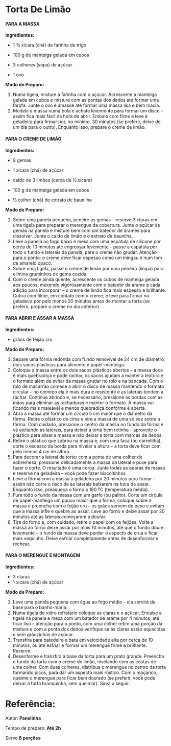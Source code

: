 # Torta De Limão



#### PARA A MASSA

**Ingredientes:**

- 1 ¾ xícara (chá) de farinha de trigo

- 100 g de manteiga gelada em cubos

- 3 colheres (sopa) de açúcar

- 1 ovo

  

**Modo de Preparo:**

1. Numa tigela, misture a farinha com o açúcar. Acrescente a manteiga gelada em cubos e misture com as pontas dos dedos até formar uma farofa. Junte o ovo e amasse até formar uma massa lisa e bem macia.
2. Modele a massa numa bola e achate levemente para formar um disco – assim fica mais fácil na hora de abrir. Embale com filme e leve à geladeira para firmar por, no mínimo, 30 minutos (se preferir, deixe de um dia para o outro). Enquanto isso, prepare o creme de limão.



#### PARA O CREME DE LIMÃO

**Ingredientes:**

* 8 gemas

- 1 xícara (chá) de açúcar

- caldo de 3 limões (cerca de ½ xícara)

- 100 g de manteiga gelada em cubos

- ½ colher (chá) de extrato de baunilha

  

**Modo de Preparo:**

1. Sobre uma panela pequena, peneire as gemas – reserve 3 claras em uma tigela para preparar o merengue da cobertura. Junte o açúcar às gemas na panela e misture bem com um batedor de arames para dissolver. Junte o caldo de limão e o extrato de baunilha.
2. Leve a panela ao fogo baixo e mexa com uma espátula de silicone por cerca de 10 minutos até engrossar levemente – passe a espátula por todo o fundo e laterais da panela, para o creme não grudar. Atenção para o ponto: o creme deve ficar espesso como um mingau e num tom de amarelo opaco.
3. Sobre uma tigela, passe o creme de limão por uma peneira (limpa) para elimina gruminhos de gema cozida.
4. Com o creme ainda quente, acrescente os cubos de manteiga gelada aos poucos, mexendo vigorosamente com o batedor de arame a cada adição para incorporar – o creme de limão fica mais espesso e brilhante. Cubra com filme, em contato com o creme, e leve para firmar na geladeira por pelo menos 20 minutos antes de montar a torta (se preferir, prepare o creme no dia anterior).



#### PARA ABRIR E ASSAR A MASSA

**Ingredientes:**

* grãos de feijão cru



**Modo de Preparo:**

1. Separe uma fôrma redonda com fundo removível de 24 cm de diâmetro, dois sacos plásticos para alimento e papel-manteiga.
2. Coloque a massa entre os dois sacos plásticos abertos – a massa doce é mais quebradiça e pode rachar, os sacos ajudam a manter a textura e o formato além de evitar da massa grudar no rolo e na bancada. Com o rolo de macarrão comece a abrir o disco de massa mantendo o formato circular – no começo ela é mais dura e resistente e as laterais tendem a rachar. Continue abrindo e, se necessário, pressione as bordas com as mãos para eliminar as rachaduras e manter o formato. A massa vai ficando mais maleável e menos quebradiça conforme é aberta.
3. Abra a massa até formar um círculo 5 cm maior que o diâmetro da fôrma. Retire o plástico de cima e vire a massa de uma só vez sobre a fôrma. Com cuidado, pressione o centro da massa no fundo da fôrma e vá ajeitando as laterais, para deixar a torta bem retinha – aproveite o plástico para alisar a massa e não deixar a torta com marcas de dedos.
4. Retire o plástico que sobrou na massa e, com uma faca (ou carretilha), corte o excesso da borda para nivelar a altura – a torta deve ficar com pelo menos 4 cm de altura.
5. Para decorar a lateral da torta: com a ponta de uma colher de sobremesa, pressione delicadamente a massa da lateral e puxe para fazer o corte. O resultado é uma coroa. Junte todas as aparas de massa e reserve na geladeira – você pode fazer biscoitinhos
6. Leve a fôrma com a massa à geladeira por 20 minutos para firmar – assim não corre o risco de as laterais baixarem na hora de assar. Enquanto isso, preaqueça o forno a 180 ºC (temperatura média).
7. Fure todo o fundo da massa com um garfo (ou palito). Corte um círculo de papel-manteiga um pouco maior que a fôrma, coloque sobre a massa e preencha com o feijão cru – os grãos servem de peso e evitam que a massa infle e quebre ao assar. Leve ao forno e deixe assar por 20 minutos até as laterais começarem a dourar.
8. Tire do forno e, com cuidado, retire o papel com os feijões. Volte a massa ao forno deixe assar por mais 10 minutos, até que o fundo doure levemente – o fundo da massa deve perder o aspecto de crua e ficar mais sequinho. Deixe esfriar completamente antes de desenformar e rechear.



#### PARA O MERENGUE E MONTAGEM

**Ingredientes:**

- 3 claras
- 1 xícara (chá) de açúcar



**Modo de Preparo:**

1. Leve uma panela pequena com água ao fogo médio – ela servirá de base para o banho-maria.
2. Numa tigela de vidro refratário coloque as claras e o açúcar. Encaixe a tigela na panela e mexa com um batedor de arame por 4 minutos, até ficar liso – atenção para o ponto, com uma colher retire uma porção da mistura e com a ponta dos dedos verifique se as claras estão aquecidas e sem grãozinhos de açúcar.
3. Transfira para batedeira e bata em velocidade alta por cerca de 10 minutos, ou até esfriar e formar um merengue firme e brilhante. Reserve.
4. Desenforme e transfira a base da torta para um prato grande. Preencha o fundo da torta com o creme de limão, nivelando com as costas de uma colher. Com duas colheres, distribua o merengue no centro da torta formando picos, para dar um aspecto mais rústico. Com o maçarico, queime o merengue para ficar bem dourado (se preferir, você pode deixar a torta branquinha, sem queimar). Sirva a seguir.









# Referência:

Autor: **Panelinha**

Tempo de preparo: **Até 2h**

Serve **8 porções**
